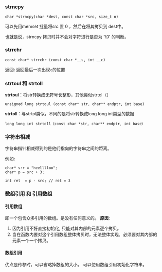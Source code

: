 ### strncpy

```
char *strncpy(char *dest, const char *src, size_t n)
```

可以先用memset 批量将src 置 0 ，然后在将其拷贝到 dest中。

也就是说，strncpy 拷贝时并不会对字符进行是否为 '\0' 的判断。



### strrchr

```
const char* strrchr (const char *__s, int __c)
```

返回: 返回最后一次出现`c`的位置

### strtoul 和 strtoll

**strtoul**：将str转换成无符号长整形，其他类似strtol（）
```
unsigned long strtoul (const char* str, char** endptr, int base)
```

**strtoll**：与strtol类似，不同的是将str转换成long long int类型的数据
```
long long int strtoll（const char *str, char** endptr, int base）
```

### 字符串相减

字符串指针相减得到的是他们指向的字符串之间的距离。

例如:

```
char* srr = "heelllloo";
char* p = src + 3;

int ret  = p - src; // ret = 3
```

### 数组引用 和 引用数组

#### 引用数组

即一个包含众多引用的数组。是没有任何意义的。
**原因:**
1. 因为引用不好直接初始化, 只能对其内部的元素逐个拷贝。
2. 当在函数内要对这个引用数组整体拷贝时，无法整体实现，必须要对其内部的元素一个一个拷贝。

#### 数组引用
优点是传参时，可以省略掉数组的大小。
可以使用数组引用初始化字符串。